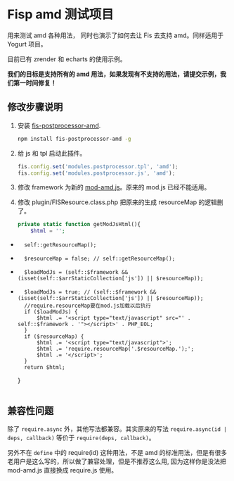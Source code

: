 Fisp amd 测试项目
============================

用来测试 amd 各种用法， 同时也演示了如何去让 Fis 去支持 amd。同样适用于 Yogurt 项目。

目前已有 zrender 和 echarts 的使用示例。

**我们的目标是支持所有的 amd 用法，如果发现有不支持的用法，请提交示例，我们第一时间修复！**

## 修改步骤说明

1. 安装 [fis-postprocessor-amd](https://github.com/fex-team/fis-postprocessor-amd).

    ```bash
    npm install fis-postprocessor-amd -g
    ```
2. 给 js 和 tpl 启动此插件。

    ```javascript
    fis.config.set('modules.postprocessor.tpl', 'amd');
    fis.config.set('modules.postprocessor.js', 'amd');
    ```
3. 修改 framework 为新的 [mod-amd.js](https://raw.githubusercontent.com/fex-team/mod/master/mod-amd.js)。原来的 mod.js 已经不能适用。
4. 修改 plugin/FISResource.class.php 把原来的生成 resourceMap 的逻辑删了。

    ```php
    private static function getModJsHtml(){
        $html = '';
-       self::getResourceMap();
+       $resourceMap = false; // self::getResourceMap();
-       $loadModJs = (self::$framework && (isset(self::$arrStaticCollection['js']) || $resourceMap));
+       $loadModJs = true; // (self::$framework && (isset(self::$arrStaticCollection['js']) || $resourceMap));
        //require.resourceMap要在mod.js加载以后执行
        if ($loadModJs) {
            $html .= '<script type="text/javascript" src="' . self::$framework . '"></script>' . PHP_EOL;
        }
        if ($resourceMap) {
            $html .= '<script type="text/javascript">';
            $html .= 'require.resourceMap('.$resourceMap.');';
            $html .= '</script>';
        }
        return $html;
    }
    ```

## 兼容性问题

除了 `require.async` 外，其他写法都兼容。其实原来的写法 `require.async(id | deps, callback)` 等价于 `require(deps, callback)`。

另外不在 `define` 中的 require(id) 这种用法，不是 amd 的标准用法，但是有很多老用户是这么写的，所以做了兼容处理，但是不推荐这么用, 因为这样你是没法把 mod-amd.js 直接换成 require.js 使用。
